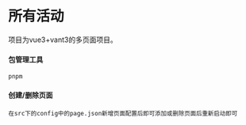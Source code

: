 # 所有活动

项目为vue3+vant3的多页面项目。

#### 包管理工具
    pnpm

#### 创建/删除页面
    在src下的config中的page.json新增页面配置后即可添加或删除页面后重新启动即可
